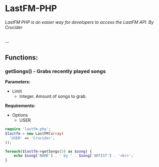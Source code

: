 LastFM-PHP
===========
###### LastFM PHP is an easier way for developers to access the LastFM API.  By Crucider ######
--

## Functions: ##

### getSongs() - Grabs recently played songs ###
**Parameters:**

- Limit
  - Integer.  Amount of songs to grab.

**Requirements:**

- Options
  - USER

```php
require 'lastfm.php';
$lastfm = new LastFM(array(
  'USER' => 'Crucider',
));

foreach($lastfm->getSongs(5) as $song) {
	echo $song['NAME'] . ' by ' . $song['ARTIST'] . '<br>';
}
```
